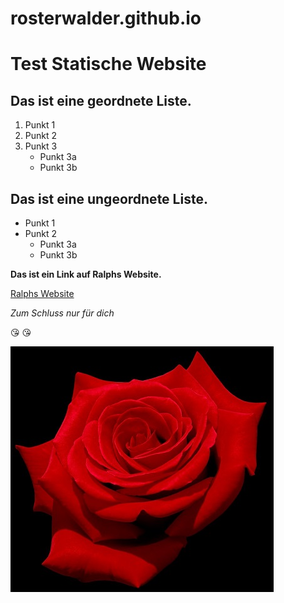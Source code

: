 # rosterwalder.github.io

# Test Statische Website
## Das ist eine geordnete Liste.

1. Punkt 1
2. Punkt 2
3. Punkt 3
   * Punkt 3a
   * Punkt 3b

## Das ist eine ungeordnete Liste.

* Punkt 1
* Punkt 2
  * Punkt 3a
  * Punkt 3b
  
**Das ist ein Link auf Ralphs Website.**

[Ralphs Website](http://ralph-osterwalder.ch)

*Zum Schluss nur für dich*

:kissing_heart:
:kissing_heart:

![Kommentar](Rose.jpg)


 
 
